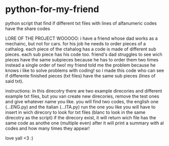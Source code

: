 # python-for-my-friend
python script that find if different txt files with lines of alfanumeric codes have the share codes 

LORE OF THE PROJECT WOOOOO:
i have a friend whose dad works as a mechainc, but not for cars.
for his job he needs to order pieces of a cathalog.
each piece of the ctahalog has a code is made of different sub pieces.
each sub piece has his code too.
friend's dad struggles to see wich pieces have the same subpieces because he has to order them two times instead a single order of two!
my friend told me the problem because he knows i like to solve problems with coding!
so i made this code who can see if differente finished pieces (txt files) have the same sub pieces (lines of said txt).

instructions:
    in this direcotry there are two example direcories and different example txt files, but you van create new direcories, remove the test ones and give whatever name you like.
    you will find two codes, the english one (...ENG.py) and the italian (...ITA.py) 
    run the one you like
    you will have to insert in wich direcory to look for txt files (blanc to look in the same direcotry as the script)
    if the direcory exist, it will return wich file has the same code as anothe one (multiple even)
    after it will print a summary with al codes and how many times they appear!


love yall <3 :)
